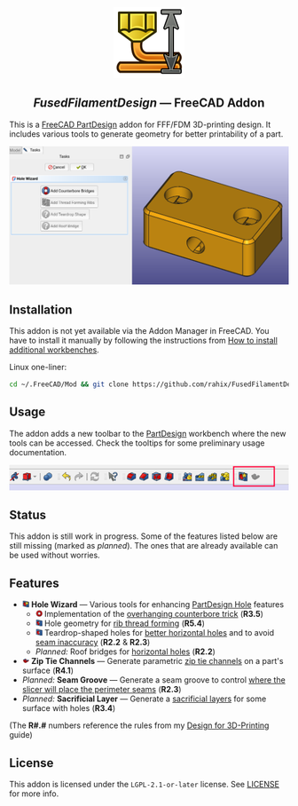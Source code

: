 <p align="center">
  <img src="./Resources/icons/ffDesign_Logo.svg" width="128"/> 
</p>
<h2 align="center"><i>FusedFilamentDesign</i> — FreeCAD Addon</h2>

This is a [FreeCAD PartDesign][fc-partdesign] addon for FFF/FDM 3D-printing design.  It includes various tools to generate geometry for better printability of a part.

![A demo screenshot of the Hole Wizard in action](./Resources/splash.png)

## Installation
This addon is not yet available via the Addon Manager in FreeCAD. You have to install it manually by following the instructions from [How to install additional workbenches][fc-additional-workbenches].

Linux one-liner:
```bash
cd ~/.FreeCAD/Mod && git clone https://github.com/rahix/FusedFilamentDesign
```

## Usage
The addon adds a new toolbar to the [PartDesign][fc-partdesign] workbench where the new tools can be accessed.  Check the tooltips for some preliminary usage documentation.

![Screenshot of the FusedFilamentDesign toolbar](./Resources/toolbar.png)

## Status
This addon is still work in progress.  Some of the features listed below are still missing (marked as _planned_).  The ones that are already available can be used without worries.

## Features
- <img src="./Resources/icons/ffDesign_HoleWizard.svg" height="12" /> **Hole Wizard** — Various tools for enhancing [PartDesign Hole][fc-hole] features
  * <img src="./Resources/icons/ffDesign_CounterboreBridges.svg" height="12" /> Implementation of the [overhanging counterbore trick][df3dp-counterbore] (**R3.5**)
  * <img src="./Resources/icons/ffDesign_RibThreads.svg" height="12" /> Hole geometry for [rib thread forming][df3dp-ribthreads] (**R5.4**)
  * <img src="./Resources/icons/ffDesign_Teardrop.svg" height="12" /> Teardrop-shaped holes for [better horizontal holes][df3dp-horizontal-holes] and to avoid [seam inaccuracy][df3dp-seam] (**R2.2** & **R2.3**)
  * _Planned:_ Roof bridges for [horizontal holes][df3dp-horizontal-holes] (**R2.2**)
- <img src="./Resources/icons/ffDesign_ZipTieChannels.svg" height="12" /> **Zip Tie Channels** — Generate parametric [zip tie channels][df3dp-zip-ties] on a part's surface (**R4.1**)
- _Planned:_ **Seam Groove** — Generate a seam groove to control [where the slicer will place the perimeter seams][df3dp-seam] (**R2.3**)
- _Planned:_ **Sacrificial Layer** — Generate a [sacrificial layers][df3dp-sacrificial] for some surface with holes (**R3.4**)

(The **R#.#** numbers reference the rules from my [Design for 3D-Printing][df3dp-main] guide)

## License
This addon is licensed under the `LGPL-2.1-or-later` license.  See [LICENSE](./LICENSE) for more info.

[fc-partdesign]: https://wiki.freecad.org/PartDesign_Workbench
[fc-hole]: https://wiki.freecad.org/PartDesign_Hole
[fc-additional-workbenches]: https://wiki.freecad.org/How_to_install_additional_workbenches
[df3dp-main]: https://blog.rahix.de/design-for-3d-printing/
[df3dp-counterbore]: https://blog.rahix.de/design-for-3d-printing/#the-overhanging-counterbore-trick
[df3dp-ribthreads]: https://blog.rahix.de/design-for-3d-printing/#rib-thread-forming
[df3dp-horizontal-holes]: https://blog.rahix.de/design-for-3d-printing/#horizontal-holes
[df3dp-seam]: https://blog.rahix.de/design-for-3d-printing/#seemingly-seamless
[df3dp-sacrificial]: https://blog.rahix.de/design-for-3d-printing/#sacrificial-layers
[df3dp-zip-ties]: https://blog.rahix.de/design-for-3d-printing/#zip-tie-channels
